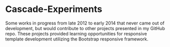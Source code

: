 # Cascade-Experiments
Some works in progress from late 2012 to early 2014 that never came out of development, but would contribute to other projects presented in my GitHub repo. These projects provided learning opportunities for responsive template development utilizing the Bootstrap responsive framework.
